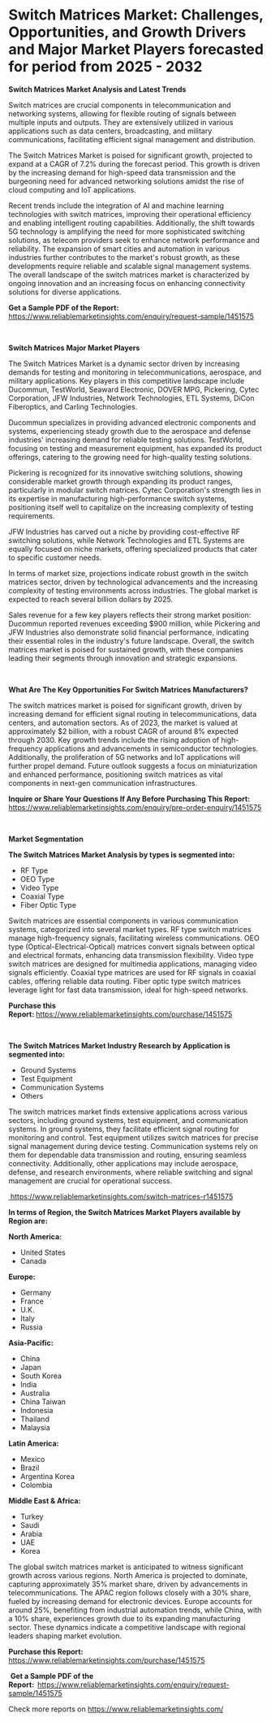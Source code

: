<p><h1>Switch Matrices Market: Challenges, Opportunities, and Growth Drivers and Major Market Players forecasted for period from 2025 - 2032</h1></p><p><strong>Switch Matrices Market Analysis and Latest Trends</strong></p>
<p><p>Switch matrices are crucial components in telecommunication and networking systems, allowing for flexible routing of signals between multiple inputs and outputs. They are extensively utilized in various applications such as data centers, broadcasting, and military communications, facilitating efficient signal management and distribution.</p><p>The Switch Matrices Market is poised for significant growth, projected to expand at a CAGR of 7.2% during the forecast period. This growth is driven by the increasing demand for high-speed data transmission and the burgeoning need for advanced networking solutions amidst the rise of cloud computing and IoT applications. </p><p>Recent trends include the integration of AI and machine learning technologies with switch matrices, improving their operational efficiency and enabling intelligent routing capabilities. Additionally, the shift towards 5G technology is amplifying the need for more sophisticated switching solutions, as telecom providers seek to enhance network performance and reliability. The expansion of smart cities and automation in various industries further contributes to the market's robust growth, as these developments require reliable and scalable signal management systems. The overall landscape of the switch matrices market is characterized by ongoing innovation and an increasing focus on enhancing connectivity solutions for diverse applications.</p></p>
<p><strong>Get a Sample PDF of the Report:&nbsp;</strong> <a href="https://www.reliablemarketinsights.com/enquiry/request-sample/1451575?utm_campaign=2206&utm_medium=2&utm_source=Github&utm_content=ia&utm_term=17022025&utm_id=switch-matrices">https://www.reliablemarketinsights.com/enquiry/request-sample/1451575</a></p>
<p>&nbsp;</p>
<p><strong>Switch Matrices Major Market Players</strong></p>
<p><p>The Switch Matrices Market is a dynamic sector driven by increasing demands for testing and monitoring in telecommunications, aerospace, and military applications. Key players in this competitive landscape include Ducommun, TestWorld, Seaward Electronic, DOVER MPG, Pickering, Cytec Corporation, JFW Industries, Network Technologies, ETL Systems, DiCon Fiberoptics, and Carling Technologies.</p><p>Ducommun specializes in providing advanced electronic components and systems, experiencing steady growth due to the aerospace and defense industries' increasing demand for reliable testing solutions. TestWorld, focusing on testing and measurement equipment, has expanded its product offerings, catering to the growing need for high-quality testing solutions.</p><p>Pickering is recognized for its innovative switching solutions, showing considerable market growth through expanding its product ranges, particularly in modular switch matrices. Cytec Corporation's strength lies in its expertise in manufacturing high-performance switch systems, positioning itself well to capitalize on the increasing complexity of testing requirements.</p><p>JFW Industries has carved out a niche by providing cost-effective RF switching solutions, while Network Technologies and ETL Systems are equally focused on niche markets, offering specialized products that cater to specific customer needs.</p><p>In terms of market size, projections indicate robust growth in the switch matrices sector, driven by technological advancements and the increasing complexity of testing environments across industries. The global market is expected to reach several billion dollars by 2025.</p><p>Sales revenue for a few key players reflects their strong market position: Ducommun reported revenues exceeding $900 million, while Pickering and JFW Industries also demonstrate solid financial performance, indicating their essential roles in the industry's future landscape. Overall, the switch matrices market is poised for sustained growth, with these companies leading their segments through innovation and strategic expansions.</p></p>
<p>&nbsp;</p>
<p><strong>What Are The Key Opportunities For Switch Matrices Manufacturers?</strong></p>
<p><p>The switch matrices market is poised for significant growth, driven by increasing demand for efficient signal routing in telecommunications, data centers, and automation sectors. As of 2023, the market is valued at approximately $2 billion, with a robust CAGR of around 8% expected through 2030. Key growth trends include the rising adoption of high-frequency applications and advancements in semiconductor technologies. Additionally, the proliferation of 5G networks and IoT applications will further propel demand. Future outlook suggests a focus on miniaturization and enhanced performance, positioning switch matrices as vital components in next-gen communication infrastructures.</p></p>
<p><strong>Inquire or Share Your Questions If Any Before Purchasing This Report:</strong> <a href="https://www.reliablemarketinsights.com/enquiry/pre-order-enquiry/1451575?utm_campaign=2206&utm_medium=2&utm_source=Github&utm_content=ia&utm_term=17022025&utm_id=switch-matrices">https://www.reliablemarketinsights.com/enquiry/pre-order-enquiry/1451575</a></p>
<p>&nbsp;</p>
<p><strong>Market Segmentation</strong></p>
<p><strong>The Switch Matrices Market Analysis by types is segmented into:</strong></p>
<p><ul><li>RF Type</li><li>OEO Type</li><li>Video Type</li><li>Coaxial Type</li><li>Fiber Optic Type</li></ul></p>
<p><p>Switch matrices are essential components in various communication systems, categorized into several market types. RF type switch matrices manage high-frequency signals, facilitating wireless communications. OEO type (Optical-Electrical-Optical) matrices convert signals between optical and electrical formats, enhancing data transmission flexibility. Video type switch matrices are designed for multimedia applications, managing video signals efficiently. Coaxial type matrices are used for RF signals in coaxial cables, offering reliable data routing. Fiber optic type switch matrices leverage light for fast data transmission, ideal for high-speed networks.</p></p>
<p><strong>Purchase this Report:&nbsp;</strong><a href="https://www.reliablemarketinsights.com/purchase/1451575?utm_campaign=2206&utm_medium=2&utm_source=Github&utm_content=ia&utm_term=17022025&utm_id=switch-matrices">https://www.reliablemarketinsights.com/purchase/1451575</a></p>
<p>&nbsp;</p>
<p><strong>The Switch Matrices Market Industry Research by Application is segmented into:</strong></p>
<p><ul><li>Ground Systems</li><li>Test Equipment</li><li>Communication Systems</li><li>Others</li></ul></p>
<p><p>The switch matrices market finds extensive applications across various sectors, including ground systems, test equipment, and communication systems. In ground systems, they facilitate efficient signal routing for monitoring and control. Test equipment utilizes switch matrices for precise signal management during device testing. Communication systems rely on them for dependable data transmission and routing, ensuring seamless connectivity. Additionally, other applications may include aerospace, defense, and research environments, where reliable switching and signal management are crucial for operational success.</p></p>
<p><a href="https://www.reliablemarketinsights.com/switch-matrices-r1451575?utm_campaign=2206&utm_medium=2&utm_source=Github&utm_content=ia&utm_term=17022025&utm_id=switch-matrices">&nbsp;https://www.reliablemarketinsights.com/switch-matrices-r1451575</a></p>
<p><strong>In terms of Region, the Switch Matrices Market Players available by Region are:</strong></p>
<p>
    <p> <strong> North America: </strong>
        <ul>
            <li>United States</li>
            <li>Canada</li>
        </ul>
        </p> 
    <p> <strong> Europe: </strong>
        <ul>
            <li>Germany</li>
            <li>France</li>
            <li>U.K.</li>
            <li>Italy</li>
            <li>Russia</li>
        </ul>
        </p> 
    <p> <strong> Asia-Pacific: </strong>
        <ul>
            <li>China</li>
            <li>Japan</li>
            <li>South Korea</li>
            <li>India</li>
            <li>Australia</li>
            <li>China Taiwan</li>
            <li>Indonesia</li>
            <li>Thailand</li>
            <li>Malaysia</li>
        </ul>
        </p> 
    <p> <strong> Latin America: </strong>
        <ul>
            <li>Mexico</li>
            <li>Brazil</li>
            <li>Argentina Korea</li>
            <li>Colombia</li>
        </ul>
        </p> 
    <p> <strong> Middle East & Africa: </strong>
        <ul>
            <li>Turkey</li>
            <li>Saudi</li>
            <li>Arabia</li>
            <li>UAE</li>
            <li>Korea</li>
        </ul>
    </p>
    </p>
<p><p>The global switch matrices market is anticipated to witness significant growth across various regions. North America is projected to dominate, capturing approximately 35% market share, driven by advancements in telecommunications. The APAC region follows closely with a 30% share, fueled by increasing demand for electronic devices. Europe accounts for around 25%, benefiting from industrial automation trends, while China, with a 10% share, experiences growth due to its expanding manufacturing sector. These dynamics indicate a competitive landscape with regional leaders shaping market evolution.</p></p>
<p><strong>Purchase this Report: </strong><a href="https://www.reliablemarketinsights.com/purchase/1451575?utm_campaign=2206&utm_medium=2&utm_source=Github&utm_content=ia&utm_term=17022025&utm_id=switch-matrices">https://www.reliablemarketinsights.com/purchase/1451575</a></p>
<p>&nbsp;<strong>Get a Sample PDF of the Report:&nbsp;&nbsp;</strong><a href="https://www.reliablemarketinsights.com/enquiry/request-sample/1451575?utm_campaign=2206&utm_medium=2&utm_source=Github&utm_content=ia&utm_term=17022025&utm_id=switch-matrices">https://www.reliablemarketinsights.com/enquiry/request-sample/1451575</a></p>
<p><strong></strong></p>
<p>Check more reports on <a href="https://www.reliablemarketinsights.com/?utm_campaign=2206&utm_medium=2&utm_source=Github&utm_content=ia&utm_term=17022025&utm_id=switch-matrices">https://www.reliablemarketinsights.com/</a></p>